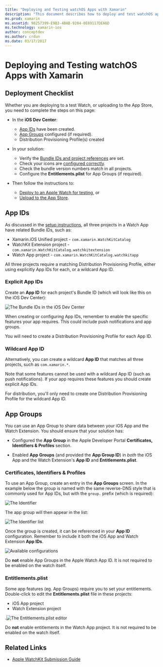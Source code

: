 ```yaml
---
title: "Deploying and Testing watchOS Apps with Xamarin"
description: "This document describes how to deploy and test watchOS apps built with Xamarin. It provides a deployment checklist, discusses explicit and wildcard app IDs, and takes a look at app groups."
ms.prod: xamarin
ms.assetid: 98257399-E9B3-4BAB-9204-0E89117DEA6D
ms.technology: xamarin-ios
author: conceptdev
ms.author: crdun
ms.date: 03/17/2017
---
```


# Deploying and Testing watchOS Apps with Xamarin

## Deployment Checklist

Whether you are deploying to a test Watch, or uploading to the App Store,
  you need to complete the steps on this page:

- In the **iOS Dev Center**:
  - [App IDs](#App_IDs) have been created.
  - [App Groups](#App_Groups) configured (if required).
  - Distribution Provisioning Profile(s) created

- In your solution:

  - Verify the [Bundle IDs and project references](~/ios/watchos/get-started/installation.md) are set.
  - Check your icons are [configured correctly](~/ios/watchos/app-fundamentals/icons.md).
  - Check the bundle version numbers match in all projects.
  - Configure the **Entitlements.plist** for App Groups (if required).

- Then follow the instructions to:
  - [Deploy to an Apple Watch for testing](~/ios/watchos/deploy-test/device.md), or
  - [Upload to the App Store](~/ios/watchos/deploy-test/appstore.md).

<a name="App_IDs"/>

## App IDs

As discussed in the [setup instructions](~/ios/watchos/get-started/installation.md),
  all three projects in a Watch App have related Bundle IDs, such as:

- Xamarin.iOS Unified project - `com.xamarin.WatchKitCatalog`
- WatchKit Extension project - `com.xamarin.WatchKitCatalog.watchkitextension`
- Watch App project - `com.xamarin.WatchKitCatalog.watchkitapp`

All three projects require a matching Distribution Provisioning Profile,
  either using explicitly App IDs for each, or a wildcard App ID.

### Explicit App IDs

Create an **App ID** for each project's Bundle ID (which will look like
  this on the iOS Dev Center):

![The Bundle IDs in the iOS Dev Center](images/appids-specific-sml.png)

When creating or configuring App IDs, remember to enable the specific
  features your app requires. This could include push notifications
  and app groups.

You will need to create a Distribution Provisioning Profile for
  each App ID.

### Wildcard App ID

Alternatively, you can create a wildcard **App ID** that
  matches all three projects, such as `com.xamarin.*`.

Note that some features cannot be used with a wildcard
  App ID (such as push notifications). If your app
  requires these features you should create explicit
  App IDs.

For distribution, you'll only need to create one
  Distribution Provisioning Profile for the wildcard App ID.

<a name="App_Groups" />

## App Groups

You can use an App Group to share data between your iOS App and
  the Watch Extension. You should ensure that your solution has:

- Configured the **App Group** in the Apple Developer Portal
**Certificates, Identifiers & Profiles** section.

- Enabled **App Groups** (and provided the **App Group ID**) in *both*
  the iOS App and the Watch Extension's **App ID** and **Entitlements.plist**.

### Certificates, Identifiers & Profiles

To use an App Group, create an entry in the **App Groups**
  screen. In the example below the group is named with
  the same reverse-DNS style that is commonly used for
  App IDs, but with the `group.` prefix (which is required):

![The Identifier](images/appgroups-new-sml.png)

The app group will then appear in the list:

![The Identifier list](images/appgroups-setup-sml.png)

Once the group is created, it can be referenced in your
  **App ID** configuration. Remember to include it both the
  iOS App and Watch Extension **App IDs**.

![Available configurations](images/appgroups-sml.png)

Do **not** enable App Groups in the Apple Watch App ID. It is not
  required to be enabled on the watch itself.

### Entitlements.plist

Some app features (eg. App Groups) require you to set your entitlements.
  Double-click to edit the **Entitlements.plist** file in these projects:

- iOS App project
- Watch Extension project

.![The Entitlements.plist editor](images/entitlements-plist-sml.png)

Do **not** enable entitlements in the Watch App project. It is not
  required to be enabled on the watch itself.

## Related Links

- [Apple WatchKit Submission Guide](https://developer.apple.com/app-store/watch/)
